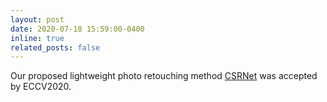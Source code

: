 ```yaml
---
layout: post
date: 2020-07-18 15:59:00-0400
inline: true
related_posts: false
---
```


Our proposed lightweight photo retouching method [CSRNet](https://link.springer.com/chapter/10.1007/978-3-030-58601-0_40) was accepted by ECCV2020.
